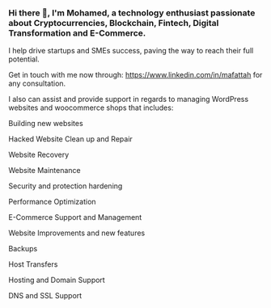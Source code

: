 
### Hi there 👋, I'm Mohamed, a technology enthusiast passionate about Cryptocurrencies, Blockchain, Fintech, Digital Transformation and E-Commerce.

I help drive startups and SMEs success, paving the way to reach their full potential.

Get in touch with me now through: https://www.linkedin.com/in/mafattah for any consultation.

I also can assist and provide support in regards to managing WordPress websites and woocommerce shops that includes:

Building new websites

Hacked Website Clean up and Repair

Website Recovery

Website Maintenance

Security and protection hardening

Performance Optimization

E-Commerce Support and Management

Website Improvements and new features

Backups

Host Transfers

Hosting and Domain Support

DNS and SSL Support

<!--
**mohamedahmedabdelfattah/mohamedahmedabdelfattah** is a ✨ _special_ ✨ repository because its `README.md` (this file) appears on your GitHub profile.

Here are some ideas to get you started:

- 🔭 I’m currently working on ...
- 🌱 I’m currently learning ...
- 👯 I’m looking to collaborate on ...
- 🤔 I’m looking for help with ...
- 💬 Ask me about ...
- 📫 How to reach me: ...
- 😄 Pronouns: ...
- ⚡ Fun fact: ...
-->
